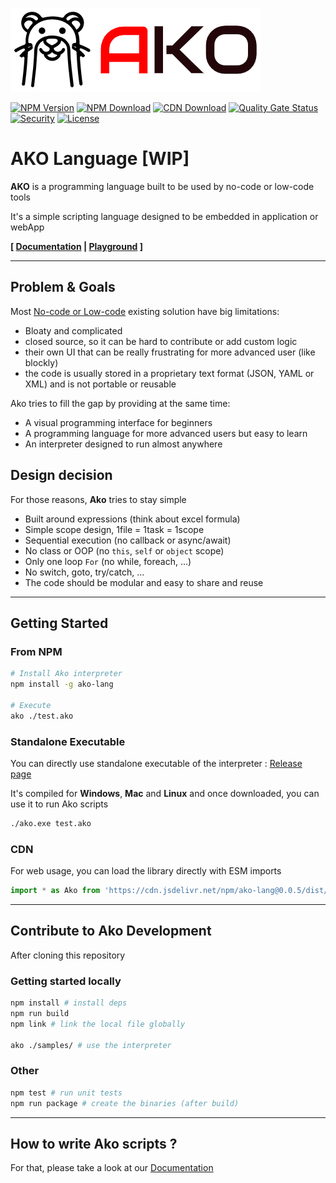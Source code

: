 ![logo](https://raw.githubusercontent.com/ako-lang/ako/master/logo.png)

[![NPM Version](https://img.shields.io/npm/v/ako-lang.svg)](https://npmjs.org/package/ako-lang)
[![NPM Download](https://img.shields.io/npm/dm/ako-lang.svg)](https://npmjs.org/package/ako-lang)
[![CDN Download](https://data.jsdelivr.com/v1/package/npm/ako-lang/badge)](https://www.jsdelivr.com/package/npm/ako-lang)
[![Quality Gate Status](https://sonarcloud.io/api/project_badges/measure?project=ako-lang_ako&metric=alert_status)](https://sonarcloud.io/dashboard?id=ako-lang_ako)
[![Security](https://snyk.io/test/github/ako-lang/ako/badge.svg)](https://snyk.io/test/github/ako-lang/ako/)
[![License](https://img.shields.io/npm/l/ako-lang.svg)](https://npmjs.org/package/ako-lang)

# AKO Language [**WIP**]

**AKO** is a programming language built to be used by no-code or low-code tools

It's a simple scripting language designed to be embedded in application or webApp

**[
[Documentation](https://ako-lang.github.io/ako/index.html#/./docs/grammar_basic) | [Playground](https://codesandbox.io/s/ako-template-2qwb5?file=/src/index.js)
]**

---

## Problem & Goals

Most [No-code or Low-code](https://en.wikipedia.org/wiki/Low-code_development_platform) existing solution have big limitations:
* Bloaty and complicated
* closed source, so it can be hard to contribute or add custom logic
* their own UI that can be really frustrating for more advanced user (like blockly)
* the code is usually stored in a proprietary text format (JSON, YAML or XML) and is not portable or reusable

Ako tries to fill the gap by providing at the same time:
* A visual programming interface for beginners
* A programming language for more advanced users but easy to learn
* An interpreter designed to run almost anywhere

## Design decision

For those reasons, **Ako** tries to stay simple
* Built around expressions (think about excel formula)
* Simple scope design, 1file = 1task = 1scope
* Sequential execution (no callback or async/await)
* No class or OOP (no `this`, `self` or `object` scope)
* Only one loop `For` (no while, foreach, ...)
* No switch, goto, try/catch, ...
* The code should be modular and easy to share and reuse

---

## Getting Started

### From NPM

```sh
# Install Ako interpreter
npm install -g ako-lang

# Execute 
ako ./test.ako
```

### Standalone Executable

You can directly use standalone executable of the interpreter : [Release page](https://github.com/ako-lang/ako/releases)

It's compiled for **Windows**, **Mac** and **Linux** and once downloaded, you can use it to run Ako scripts
```sh
./ako.exe test.ako
```

### CDN

For web usage, you can load the library directly with ESM imports
```js
import * as Ako from 'https://cdn.jsdelivr.net/npm/ako-lang@0.0.5/dist/web/ako-web.js'
```

---

## Contribute to Ako Development

After cloning this repository

### Getting started locally
```bash
npm install # install deps
npm run build
npm link # link the local file globally

ako ./samples/ # use the interpreter
```

### Other
```bash
npm test # run unit tests
npm run package # create the binaries (after build)
```

---

## How to write Ako scripts ?

For that, please take a look at our [Documentation](https://ako-lang.github.io/ako/index.html#/./docs/grammar_basic)